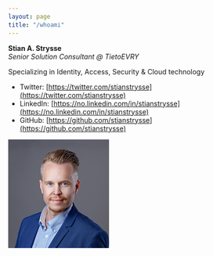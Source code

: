 ```yaml
---
layout: page
title: "/whoami"
---
```


**Stian A. Strysse**  
*Senior Solution Consultant @ TietoEVRY*
 
Specializing in Identity, Access, Security & Cloud technology

- Twitter: [https://twitter.com/stianstrysse](https://twitter.com/stianstrysse)
- LinkedIn: [https://no.linkedin.com/in/stianstrysse](https://no.linkedin.com/in/stianstrysse)
- GitHub: [https://github.com/stianstrysse](https://github.com/stianstrysse)

![Profile Photo](/assets/img/thisisme-profile.png)